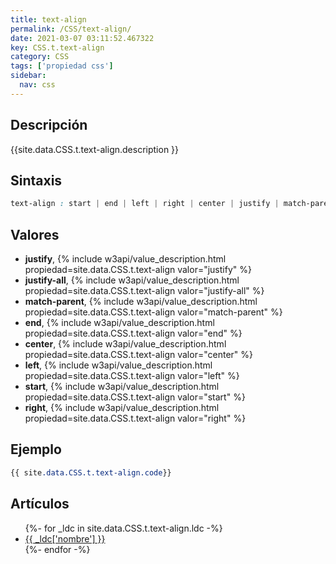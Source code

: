 ```yaml
---
title: text-align
permalink: /CSS/text-align/
date: 2021-03-07 03:11:52.467322
key: CSS.t.text-align
category: CSS
tags: ['propiedad css']
sidebar: 
  nav: css
---
```


## Descripción
{{site.data.CSS.t.text-align.description }}

## Sintaxis
~~~css
text-align : start | end | left | right | center | justify | match-parent | justify-all
~~~

## Valores
* **justify**,  {% include w3api/value_description.html propiedad=site.data.CSS.t.text-align valor="justify" %}
* **justify-all**,  {% include w3api/value_description.html propiedad=site.data.CSS.t.text-align valor="justify-all" %}
* **match-parent**,  {% include w3api/value_description.html propiedad=site.data.CSS.t.text-align valor="match-parent" %}
* **end**,  {% include w3api/value_description.html propiedad=site.data.CSS.t.text-align valor="end" %}
* **center**,  {% include w3api/value_description.html propiedad=site.data.CSS.t.text-align valor="center" %}
* **left**,  {% include w3api/value_description.html propiedad=site.data.CSS.t.text-align valor="left" %}
* **start**,  {% include w3api/value_description.html propiedad=site.data.CSS.t.text-align valor="start" %}
* **right**,  {% include w3api/value_description.html propiedad=site.data.CSS.t.text-align valor="right" %}

## Ejemplo
~~~css
{{ site.data.CSS.t.text-align.code}}
~~~

## Artículos
<ul>
{%- for _ldc in site.data.CSS.t.text-align.ldc -%}
   <li>
       <a href="{{_ldc['url'] }}">{{ _ldc['nombre'] }}</a>
   </li>
{%- endfor -%}
</ul>
